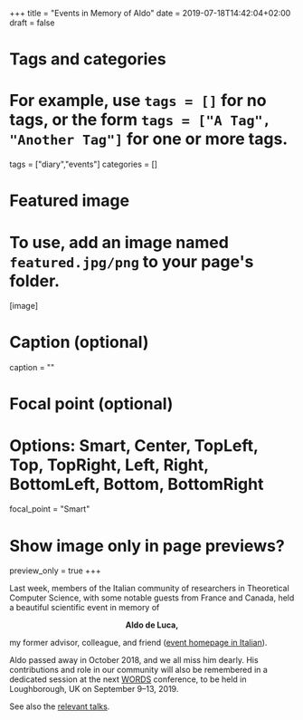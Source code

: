 +++
title = "Events in Memory of Aldo"
date = 2019-07-18T14:42:04+02:00
draft = false

# Tags and categories
# For example, use `tags = []` for no tags, or the form `tags = ["A Tag", "Another Tag"]` for one or more tags.
tags = ["diary","events"]
categories = []

# Featured image
# To use, add an image named `featured.jpg/png` to your page's folder.
[image]
  # Caption (optional)
  caption = ""

  # Focal point (optional)
  # Options: Smart, Center, TopLeft, Top, TopRight, Left, Right, BottomLeft, Bottom, BottomRight
  focal_point = "Smart"

  # Show image only in page previews?
  preview_only = true
+++

Last week,
members of the Italian community of researchers in Theoretical Computer Science,
with some notable guests from France and Canada, held a beautiful scientific
event in memory of
**<p style="text-align: center;">Aldo de Luca,</p>**
my former advisor, colleague, and friend
([event homepage in Italian](https://giornateonline.science.blog/)).

Aldo passed
away in October 2018, and we all miss him dearly. His contributions and role in
our community will also be remembered in a dedicated session at the next
[WORDS](http://words2019.lboro.ac.uk/) conference, to be held in Loughborough,
UK on September 9–13, 2019.

See also the [relevant talks](../../tags/aldo).
